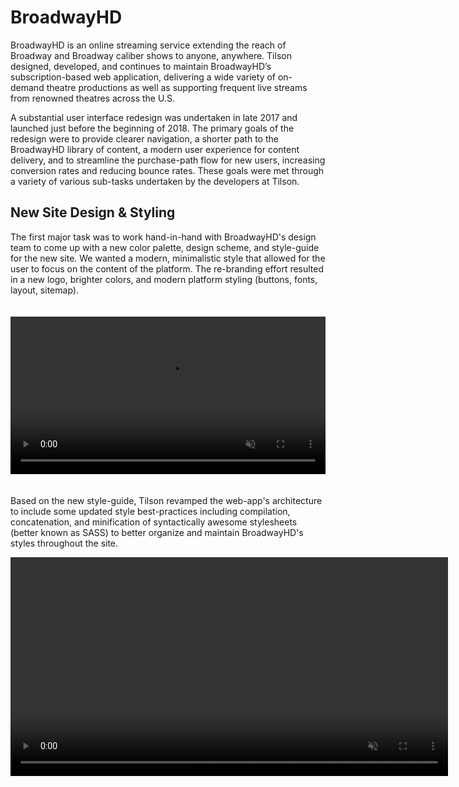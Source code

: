 # BroadwayHD

BroadwayHD is an online streaming service extending the reach of Broadway and Broadway caliber shows to anyone, anywhere.  Tilson designed, developed, and continues to maintain BroadwayHD’s subscription-based web application, delivering a wide variety of on-demand theatre productions as well as supporting frequent live streams from renowned theatres across the U.S.

A substantial user interface redesign was undertaken in late 2017 and launched just before the beginning of 2018.  The primary goals of the redesign were to provide clearer navigation, a shorter path to the BroadwayHD library of content, a modern user experience for content delivery, and to streamline the purchase-path flow for new users, increasing conversion rates and reducing bounce rates.  These goals were met through a variety of various sub-tasks undertaken by the developers at Tilson.

## New Site Design & Styling

The first major task was to work hand-in-hand with BroadwayHD's design team to come up with a new color palette, design scheme, and style-guide for the new site.  We wanted a modern, minimalistic style that allowed for the user to focus on the content of the platform.  The re-branding effort resulted in a new logo, brighter colors, and modern platform styling (buttons, fonts, layout, sitemap).

<video playsinline autoplay muted loop style="width:100%; padding: 20px 0; text-align:center;">
  <source src="/../../img/desktop_straight.webm" type="video/webm" />
</video>

Based on the new style-guide, Tilson revamped the web-app's architecture to include some updated style best-practices including compilation, concatenation, and minification of syntactically awesome stylesheets (better known as SASS) to better organize and maintain BroadwayHD's styles throughout the site.

<video playsinline autoplay muted loop width="700">
  <source src="/../../img/qvid.webm" type="video/webm" />
</video>
